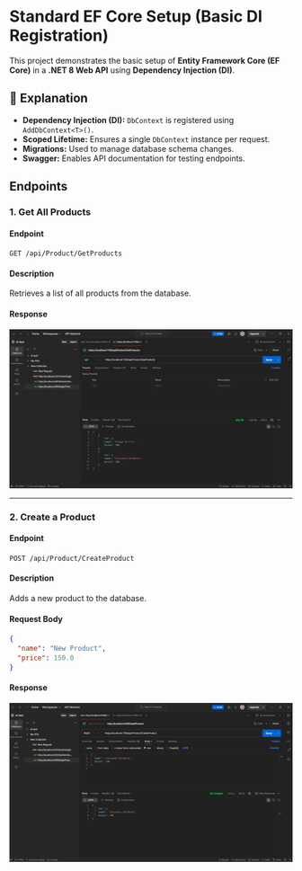 # Standard EF Core Setup (Basic DI Registration)

This project demonstrates the basic setup of **Entity Framework Core (EF Core)** in a **.NET 8 Web API** using **Dependency Injection (DI)**.



## 🎯 Explanation
- **Dependency Injection (DI):** `DbContext` is registered using `AddDbContext<T>()`.
- **Scoped Lifetime:** Ensures a single `DbContext` instance per request.
- **Migrations:** Used to manage database schema changes.
- **Swagger:** Enables API documentation for testing endpoints.


## Endpoints

### 1. Get All Products
#### Endpoint
```
GET /api/Product/GetProducts
```
#### Description
Retrieves a list of all products from the database.

#### Response

![](./output/2.png)


---

### 2. Create a Product
#### Endpoint
```
POST /api/Product/CreateProduct
```
#### Description
Adds a new product to the database.

#### Request Body
```json
{
  "name": "New Product",
  "price": 150.0
}
```
#### Response
![](./output/1.png)
```



